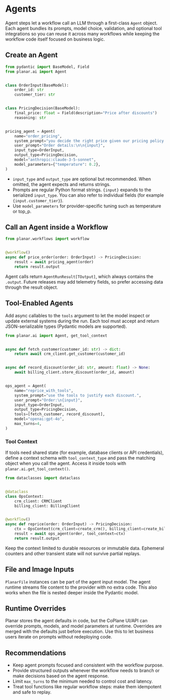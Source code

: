 # Agents

Agent steps let a workflow call an LLM through a first-class `Agent` object. Each agent bundles its prompts, model choice, validation, and optional tool integrations so you can reuse it across many workflows while keeping the workflow code itself focused on business logic.

## Create an Agent

```python
from pydantic import BaseModel, Field
from planar.ai import Agent


class OrderInput(BaseModel):
    order_id: str
    customer_tier: str


class PricingDecision(BaseModel):
    final_price: float = Field(description="Price after discounts")
    reasoning: str


pricing_agent = Agent(
    name="order_pricing",
    system_prompt="you decide the right price given our pricing policy.",
    user_prompt="Order details:\n\n{input}",
    input_type=OrderInput,
    output_type=PricingDecision,
    model="anthropic:claude-3-5-sonnet",
    model_parameters={"temperature": 0.2},
)
```

- `input_type` and `output_type` are optional but recommended. When omitted, the agent expects and returns strings.
- Prompts are regular Python format strings. `{input}` expands to the serialized `input_type`. You can also refer to individual fields (for example `{input.customer_tier}`).
- Use `model_parameters` for provider-specific tuning such as temperature or top_p.

## Call an Agent inside a Workflow

```python
from planar.workflows import workflow


@workflow()
async def price_order(order: OrderInput) -> PricingDecision:
    result = await pricing_agent(order)
    return result.output
```

Agent calls return `AgentRunResult[TOutput]`, which always contains the `.output`. Future releases may add telemetry fields, so prefer accessing data through the result object.

## Tool-Enabled Agents

Add async callables to the `tools` argument to let the model inspect or update external systems during the run. Each tool must accept and return JSON-serializable types (Pydantic models are supported).

```python
from planar.ai import Agent, get_tool_context


async def fetch_customer(customer_id: str) -> dict:
    return await crm_client.get_customer(customer_id)


async def record_discount(order_id: str, amount: float) -> None:
    await billing_client.store_discount(order_id, amount)


ops_agent = Agent(
    name="reprice_with_tools",
    system_prompt="use the tools to justify each discount.",
    user_prompt="Order:\n{input}",
    input_type=OrderInput,
    output_type=PricingDecision,
    tools=[fetch_customer, record_discount],
    model="openai:gpt-4o",
    max_turns=4,
)
```

### Tool Context

If tools need shared state (for example, database clients or API credentials), define a context schema with `tool_context_type` and pass the matching object when you call the agent. Access it inside tools with `planar.ai.get_tool_context()`.

```python
from dataclasses import dataclass


@dataclass
class OpsContext:
    crm_client: CRMClient
    billing_client: BillingClient


@workflow()
async def reprice(order: OrderInput) -> PricingDecision:
    ctx = OpsContext(crm_client=create_crm(), billing_client=create_billing())
    result = await ops_agent(order, tool_context=ctx)
    return result.output
```

Keep the context limited to durable resources or immutable data. Ephemeral counters and other transient state will not survive partial replays.

## File and Image Inputs

`PlanarFile` instances can be part of the agent input model. The agent runtime streams file content to the provider with no extra code. This also works when the file is nested deeper inside the Pydantic model.

## Runtime Overrides

Planar stores the agent defaults in code, but the CoPlane UI/API can override prompts, models, and model parameters at runtime. Overrides are merged with the defaults just before execution. Use this to let business users iterate on prompts without redeploying code.

## Recommendations

- Keep agent prompts focused and consistent with the workflow purpose.
- Provide structured outputs whenever the workflow needs to branch or make decisions based on the agent response.
- Limit `max_turns` to the minimum needed to control cost and latency.
- Treat tool functions like regular workflow steps: make them idempotent and safe to replay.
